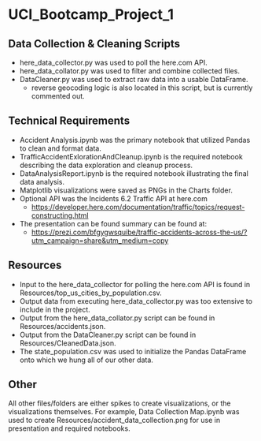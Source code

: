 # UCI_Bootcamp_Project_1

## Data Collection & Cleaning Scripts
* here_data_collector.py was used to poll the here.com API.
* here_data_collator.py was used to filter and combine collected files.
* DataCleaner.py was used to extract raw data into a usable DataFrame.
  * reverse geocoding logic is also located in this script, but is currently commented out.

## Technical Requirements
* Accident Analysis.ipynb was the primary notebook that utilized Pandas to clean and format data.
* TrafficAccidentExlorationAndCleanup.ipynb is the required notebook describing the data exploration and cleanup process.
* DataAnalysisReport.ipynb is the required notebook illustrating the final data analysis.
* Matplotlib visualizations were saved as PNGs in the Charts folder.
* Optional API was the Incidents 6.2 Traffic API at here.com
  * https://developer.here.com/documentation/traffic/topics/request-constructing.html
* The presentation can be found summary can be found at:
  * https://prezi.com/bfgygwsquibe/traffic-accidents-across-the-us/?utm_campaign=share&utm_medium=copy

## Resources
* Input to the here_data_collector for polling the here.com API is found in Resources/top_us_cities_by_population.csv.
* Output data from executing here_data_collector.py was too extensive to include in the project.
* Output from the here_data_collator.py script can be found in Resources/accidents.json.
* Output from the DataCleaner.py script can be found in Resources/CleanedData.json.
* The state_population.csv was used to initialize the Pandas DataFrame onto which we hung all of our other data.

## Other
All other files/folders are either spikes to create visualizations, or the visualizations themselves. For example, Data Collection Map.ipynb was used to create Resources/accident_data_collection.png for use in presentation and required notebooks.
